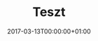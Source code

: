 ---
title: Teszt
layout: post
category: webdesign
date: '2017-03-13T00:00:00+01:00'
image: "img/portfolio/1.jpg"
---